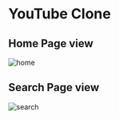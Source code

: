 # YouTube Clone
## Home Page view
![home](https://github.com/user-attachments/assets/ae7c0db8-7fd0-45ed-82bd-56e9b22df0d6)
## Search Page view
![search](https://github.com/user-attachments/assets/d2e3b5cb-3e68-4590-acdf-9e88029ee206)


